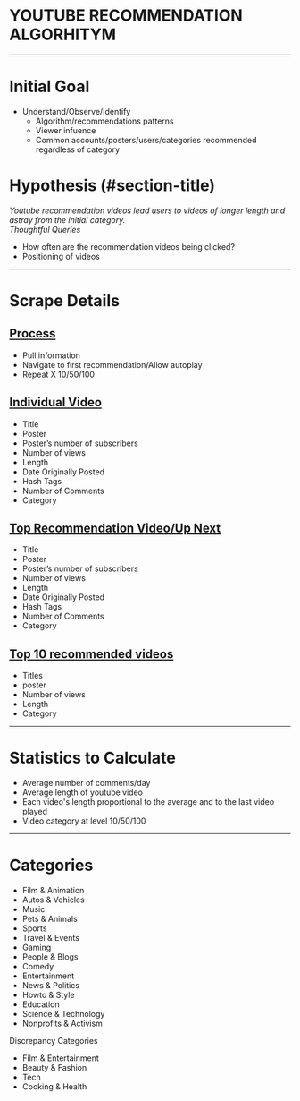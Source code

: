 # YOUTUBE RECOMMENDATION ALGORHITYM

---

# Initial Goal

* Understand/Observe/Identify<br>
    * Algorithm/recommendations patterns <br>
    * Viewer infuence <br>
    * Common accounts/posters/users/categories recommended regardless of category

# Hypothesis (#section-title)

<i>Youtube recommendation videos lead users to videos of longer length and astray from the initial category. </i>
<br>
<i>Thoughtful Queries </i>
* How often are the recommendation videos being clicked?<br>
* Positioning of videos

---

# Scrape Details

## <u>Process</u>
* Pull information <br>
* Navigate to first recommendation/Allow autoplay<br>
* Repeat X 10/50/100

## <u> Individual Video</u>
* Title
* Poster
* Poster’s number of subscribers
* Number of views
* Length
* Date Originally Posted
* Hash Tags
* Number of Comments 
* Category 


## <u>Top Recommendation Video/Up Next</u>
* Title
* Poster
* Poster’s number of subscribers
* Number of views
* Length
* Date Originally Posted
* Hash Tags
* Number of Comments 
* Category <br>

## <u>Top 10 recommended videos</u>
* Titles
* poster
* Number of views
* Length
* Category

---

# Statistics to Calculate
* Average number of comments/day
* Average length of youtube video
* Each video's length proportional to the average and to the last video played
* Video category at level 10/50/100

---    
    
# Categories


* Film & Animation
* Autos & Vehicles
* Music
* Pets & Animals
* Sports
* Travel & Events
* Gaming
* People & Blogs
* Comedy
* Entertainment
* News & Politics
* Howto & Style
* Education
* Science & Technology
* Nonprofits & Activism 

Discrepancy Categories
* Film & Entertainment
* Beauty & Fashion
* Tech 
* Cooking & Health


